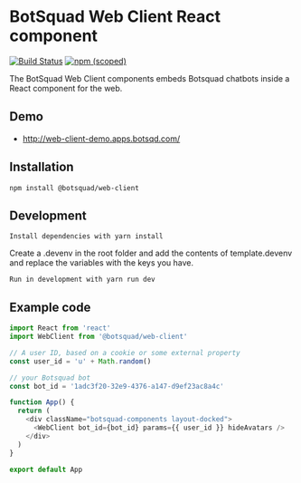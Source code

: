 # BotSquad Web Client React component

[![Build Status](https://travis-ci.org/botsquad/web-client.svg?branch=master)](https://travis-ci.org/botsquad/web-client)
[![npm (scoped)](https://img.shields.io/npm/v/@botsquad/web-client)](https://www.npmjs.com/package/@botsquad/web-client)

The BotSquad Web Client components embeds Botsquad chatbots inside a
React component for the web.

## Demo

- http://web-client-demo.apps.botsqd.com/

## Installation

    npm install @botsquad/web-client

## Development

    Install dependencies with yarn install

Create a .devenv in the root folder and add the contents of template.devenv and replace the variables with the keys you have.

    Run in development with yarn run dev

## Example code

```javascript
import React from 'react'
import WebClient from '@botsquad/web-client'

// A user ID, based on a cookie or some external property
const user_id = 'u' + Math.random()

// your Botsquad bot
const bot_id = '1adc3f20-32e9-4376-a147-d9ef23ac8a4c'

function App() {
  return (
    <div className="botsquad-components layout-docked">
      <WebClient bot_id={bot_id} params={{ user_id }} hideAvatars />
    </div>
  )
}

export default App
```
